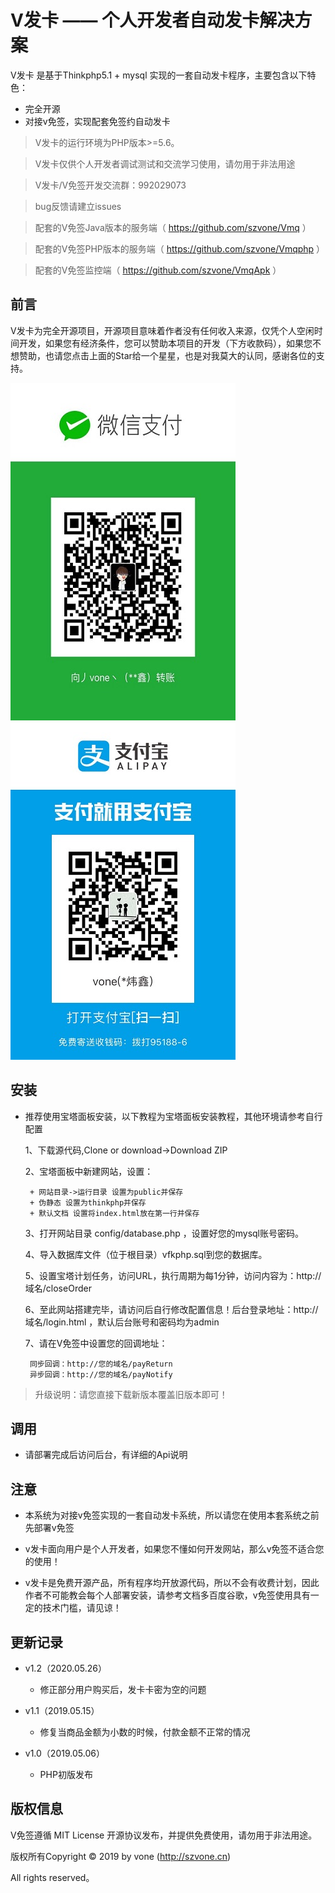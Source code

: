 
V发卡  —— 个人开发者自动发卡解决方案
===============



V发卡 是基于Thinkphp5.1 + mysql 实现的一套自动发卡程序，主要包含以下特色：

 + 完全开源
 + 对接v免签，实现配套免签约自动发卡
 

> V发卡的运行环境为PHP版本>=5.6。

> V发卡仅供个人开发者调试测试和交流学习使用，请勿用于非法用途

> V发卡/V免签开发交流群：992029073

> bug反馈请建立issues

> 配套的V免签Java版本的服务端（ https://github.com/szvone/Vmq ）

> 配套的V免签PHP版本的服务端（ https://github.com/szvone/Vmqphp ）

> 配套的V免签监控端（ https://github.com/szvone/VmqApk ）

## 前言


V发卡为完全开源项目，开源项目意味着作者没有任何收入来源，仅凭个人空闲时间开发，如果您有经济条件，您可以赞助本项目的开发（下方收款码），如果您不想赞助，也请您点击上面的Star给一个星星，也是对我莫大的认同，感谢各位的支持。

![微信赞助](wx.jpg)![支付宝赞助](zfb.jpg)


## 安装
 + 推荐使用宝塔面板安装，以下教程为宝塔面板安装教程，其他环境请参考自行配置

    1、下载源代码,Clone or download->Download ZIP
    
    2、宝塔面板中新建网站，设置：
        
        + 网站目录->运行目录 设置为public并保存
        + 伪静态 设置为thinkphp并保存
        + 默认文档 设置将index.html放在第一行并保存
    
    3、打开网站目录 config/database.php ，设置好您的mysql账号密码。
    
    4、导入数据库文件（位于根目录）vfkphp.sql到您的数据库。
    
    5、设置宝塔计划任务，访问URL，执行周期为每1分钟，访问内容为：http://域名/closeOrder
    
    6、至此网站搭建完毕，请访问后自行修改配置信息！后台登录地址：http://域名/login.html ，默认后台账号和密码均为admin

    7、请在V免签中设置您的回调地址：
    
        同步回调：http://您的域名/payReturn
        异步回调：http://您的域名/payNotify

 > 升级说明：请您直接下载新版本覆盖旧版本即可！
 
 
## 调用

 + 请部署完成后访问后台，有详细的Api说明
 
 
## 注意

  + 本系统为对接v免签实现的一套自动发卡系统，所以请您在使用本套系统之前先部署v免签
  
  + v发卡面向用户是个人开发者，如果您不懂如何开发网站，那么v免签不适合您的使用！
  
  + v发卡是免费开源产品，所有程序均开放源代码，所以不会有收费计划，因此作者不可能教会每个人部署安装，请参考文档多百度谷歌，v免签使用具有一定的技术门槛，请见谅！
     
## 更新记录
 + v1.2（2020.05.26） 
   + 修正部分用户购买后，发卡卡密为空的问题
   
 + v1.1（2019.05.15） 
   + 修复当商品金额为小数的时候，付款金额不正常的情况
   
 + v1.0（2019.05.06） 
   + PHP初版发布

## 版权信息

V免签遵循 MIT License 开源协议发布，并提供免费使用，请勿用于非法用途。


版权所有Copyright © 2019 by vone (http://szvone.cn)

All rights reserved。

